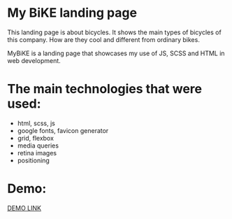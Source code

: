 # My BiKE landing page
This landing page is about bicycles.
It shows the main types of bicycles of this company. How are they cool and different from ordinary bikes.

MyBiKE is a landing page that showcases my use of JS, SCSS and HTML in web development.

# The main technologies that were used:
* html, scss, js
* google fonts, favicon generator
* grid, flexbox
* media queries
* retina images
* positioning

# Demo:
[DEMO LINK](https://mykola-hadupiak.github.io/MyBiKE/)
